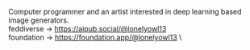Computer programmer and an artist interested in deep learning based image generators. \
feddiverse -> https://aipub.social/@lonelyowl13 \
foundation -> https://foundation.app/@lonelyowl13 \
